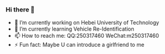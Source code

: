 ### Hi there 👋

<!--
**m250317460/m250317460** is a ✨ _special_ ✨ repository because its `README.md` (this file) appears on your GitHub profile.

Here are some ideas to get you started:

- 🔭 I’m currently working on ...
- 🌱 I’m currently learning ...
- 👯 I’m looking to collaborate on ...
- 🤔 I’m looking for help with ...
- 💬 Ask me about ...
- 📫 How to reach me: ...
- 😄 Pronouns: ...
- ⚡ Fun fact: ...
-->

- 🔭 I’m currently working on Hebei University of Technology
- 🌱 I’m currently learning Vehicle Re-Identification
- 📫 How to reach me:  QQ:250317460 WeChat:m250317460
- ⚡ Fun fact: Maybe U can introduce a girlfriend to me
